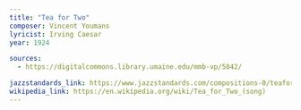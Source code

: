 ```yaml
---
title: "Tea for Two"
composer: Vincent Youmans
lyricist: Irving Caesar
year: 1924

sources:
  - https://digitalcommons.library.umaine.edu/mmb-vp/5842/

jazzstandards_link: https://www.jazzstandards.com/compositions-0/teafortwo.htm
wikipedia_link: https://en.wikipedia.org/wiki/Tea_for_Two_(song)
---
```

